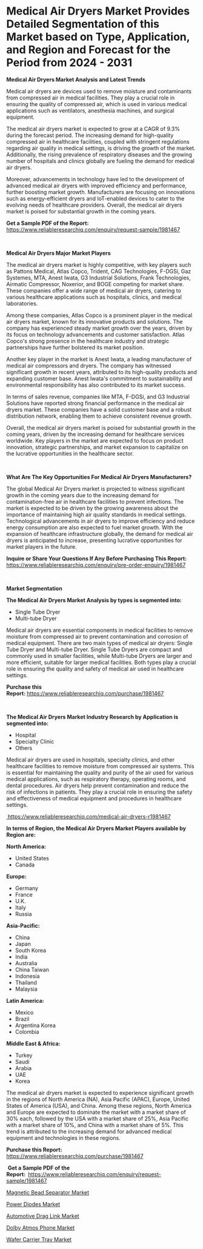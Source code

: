 <p><h1>Medical Air Dryers Market Provides Detailed Segmentation of this Market based on Type, Application, and Region and Forecast for the Period from 2024 - 2031</h1></p><p><strong>Medical Air Dryers Market Analysis and Latest Trends</strong></p>
<p><p>Medical air dryers are devices used to remove moisture and contaminants from compressed air in medical facilities. They play a crucial role in ensuring the quality of compressed air, which is used in various medical applications such as ventilators, anesthesia machines, and surgical equipment.</p><p>The medical air dryers market is expected to grow at a CAGR of 9.3% during the forecast period. The increasing demand for high-quality compressed air in healthcare facilities, coupled with stringent regulations regarding air quality in medical settings, is driving the growth of the market. Additionally, the rising prevalence of respiratory diseases and the growing number of hospitals and clinics globally are fueling the demand for medical air dryers.</p><p>Moreover, advancements in technology have led to the development of advanced medical air dryers with improved efficiency and performance, further boosting market growth. Manufacturers are focusing on innovations such as energy-efficient dryers and IoT-enabled devices to cater to the evolving needs of healthcare providers. Overall, the medical air dryers market is poised for substantial growth in the coming years.</p></p>
<p><strong>Get a Sample PDF of the Report:&nbsp;</strong> <a href="https://www.reliableresearchiq.com/enquiry/request-sample/1981467">https://www.reliableresearchiq.com/enquiry/request-sample/1981467</a></p>
<p>&nbsp;</p>
<p><strong>Medical Air Dryers Major Market Players</strong></p>
<p><p>The medical air dryers market is highly competitive, with key players such as Pattons Medical, Atlas Copco, Trident, CAG Technologies, F-DGSi, Gaz Systemes, MTA, Anest Iwata, G3 Industrial Solutions, Frank Technologies, Airmatic Compressor, Noxerior, and BOGE competing for market share. These companies offer a wide range of medical air dryers, catering to various healthcare applications such as hospitals, clinics, and medical laboratories.</p><p>Among these companies, Atlas Copco is a prominent player in the medical air dryers market, known for its innovative products and solutions. The company has experienced steady market growth over the years, driven by its focus on technology advancements and customer satisfaction. Atlas Copco's strong presence in the healthcare industry and strategic partnerships have further bolstered its market position.</p><p>Another key player in the market is Anest Iwata, a leading manufacturer of medical air compressors and dryers. The company has witnessed significant growth in recent years, attributed to its high-quality products and expanding customer base. Anest Iwata's commitment to sustainability and environmental responsibility has also contributed to its market success.</p><p>In terms of sales revenue, companies like MTA, F-DGSi, and G3 Industrial Solutions have reported strong financial performance in the medical air dryers market. These companies have a solid customer base and a robust distribution network, enabling them to achieve consistent revenue growth.</p><p>Overall, the medical air dryers market is poised for substantial growth in the coming years, driven by the increasing demand for healthcare services worldwide. Key players in the market are expected to focus on product innovation, strategic partnerships, and market expansion to capitalize on the lucrative opportunities in the healthcare sector.</p></p>
<p>&nbsp;</p>
<p><strong>What Are The Key Opportunities For Medical Air Dryers Manufacturers?</strong></p>
<p><p>The global Medical Air Dryers market is projected to witness significant growth in the coming years due to the increasing demand for contamination-free air in healthcare facilities to prevent infections. The market is expected to be driven by the growing awareness about the importance of maintaining high air quality standards in medical settings. Technological advancements in air dryers to improve efficiency and reduce energy consumption are also expected to fuel market growth. With the expansion of healthcare infrastructure globally, the demand for medical air dryers is anticipated to increase, presenting lucrative opportunities for market players in the future.</p></p>
<p><strong>Inquire or Share Your Questions If Any Before Purchasing This Report:</strong> <a href="https://www.reliableresearchiq.com/enquiry/pre-order-enquiry/1981467">https://www.reliableresearchiq.com/enquiry/pre-order-enquiry/1981467</a></p>
<p>&nbsp;</p>
<p><strong>Market Segmentation</strong></p>
<p><strong>The Medical Air Dryers Market Analysis by types is segmented into:</strong></p>
<p><ul><li>Single Tube Dryer</li><li>Multi-tube Dryer</li></ul></p>
<p><p>Medical air dryers are essential components in medical facilities to remove moisture from compressed air to prevent contamination and corrosion of medical equipment. There are two main types of medical air dryers: Single Tube Dryer and Multi-tube Dryer. Single Tube Dryers are compact and commonly used in smaller facilities, while Multi-tube Dryers are larger and more efficient, suitable for larger medical facilities. Both types play a crucial role in ensuring the quality and safety of medical air used in healthcare settings.</p></p>
<p><strong>Purchase this Report:&nbsp;</strong><a href="https://www.reliableresearchiq.com/purchase/1981467">https://www.reliableresearchiq.com/purchase/1981467</a></p>
<p>&nbsp;</p>
<p><strong>The Medical Air Dryers Market Industry Research by Application is segmented into:</strong></p>
<p><ul><li>Hospital</li><li>Specialty Clinic</li><li>Others</li></ul></p>
<p><p>Medical air dryers are used in hospitals, specialty clinics, and other healthcare facilities to remove moisture from compressed air systems. This is essential for maintaining the quality and purity of the air used for various medical applications, such as respiratory therapy, operating rooms, and dental procedures. Air dryers help prevent contamination and reduce the risk of infections in patients. They play a crucial role in ensuring the safety and effectiveness of medical equipment and procedures in healthcare settings.</p></p>
<p><a href="https://www.reliableresearchiq.com/medical-air-dryers-r1981467">&nbsp;https://www.reliableresearchiq.com/medical-air-dryers-r1981467</a></p>
<p><strong>In terms of Region, the Medical Air Dryers Market Players available by Region are:</strong></p>
<p>
    <p> <strong> North America: </strong>
        <ul>
            <li>United States</li>
            <li>Canada</li>
        </ul>
        </p> 
    <p> <strong> Europe: </strong>
        <ul>
            <li>Germany</li>
            <li>France</li>
            <li>U.K.</li>
            <li>Italy</li>
            <li>Russia</li>
        </ul>
        </p> 
    <p> <strong> Asia-Pacific: </strong>
        <ul>
            <li>China</li>
            <li>Japan</li>
            <li>South Korea</li>
            <li>India</li>
            <li>Australia</li>
            <li>China Taiwan</li>
            <li>Indonesia</li>
            <li>Thailand</li>
            <li>Malaysia</li>
        </ul>
        </p> 
    <p> <strong> Latin America: </strong>
        <ul>
            <li>Mexico</li>
            <li>Brazil</li>
            <li>Argentina Korea</li>
            <li>Colombia</li>
        </ul>
        </p> 
    <p> <strong> Middle East & Africa: </strong>
        <ul>
            <li>Turkey</li>
            <li>Saudi</li>
            <li>Arabia</li>
            <li>UAE</li>
            <li>Korea</li>
        </ul>
    </p>
    </p>
<p><p>The medical air dryers market is expected to experience significant growth in the regions of North America (NA), Asia Pacific (APAC), Europe, United States of America (USA), and China. Among these regions, North America and Europe are expected to dominate the market with a market share of 30% each, followed by the USA with a market share of 25%, Asia Pacific with a market share of 10%, and China with a market share of 5%. This trend is attributed to the increasing demand for advanced medical equipment and technologies in these regions.</p></p>
<p><strong>Purchase this Report: </strong><a href="https://www.reliableresearchiq.com/purchase/1981467">https://www.reliableresearchiq.com/purchase/1981467</a></p>
<p>&nbsp;<strong>Get a Sample PDF of the Report:&nbsp;&nbsp;</strong><a href="https://www.reliableresearchiq.com/enquiry/request-sample/1981467">https://www.reliableresearchiq.com/enquiry/request-sample/1981467</a></p>
<p><strong></strong></p>
<p><p><a href="https://github.com/msLonKoss78/Market-Research-Report-List-1/blob/main/magnetic-bead-separator-market.md">Magnetic Bead Separator Market</a></p><p><a href="https://medium.com/@sarahhopkins94/insights-into-the-power-diodes-industry-market-financial-status-market-size-and-revenue-analysis-cbe0ab5191fc">Power Diodes Market</a></p><p><a href="https://www.linkedin.com/pulse/global-automotive-drag-link-market-opportunities-forecast-pvnue?trackingId=jx2UGs%2FhSIiFpCtR%2FczgUw%3D%3D">Automotive Drag Link Market</a></p><p><a href="https://medium.com/@lianapter60/dolby-atmos-phone-market-trends-and-analysis-opportunities-and-challenges-for-future-growth-5a54ad706997">Dolby Atmos Phone Market</a></p><p><a href="https://medium.com/@denisolden565/global-wafer-carrier-tray-market-status-2024-2031-and-forecast-by-region-product-end-use-487db8ce5385">Wafer Carrier Tray Market</a></p></p>